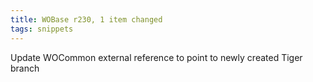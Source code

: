 ```yaml
---
title: WOBase r230, 1 item changed
tags: snippets
---
```


Update WOCommon external reference to point to newly created Tiger branch

